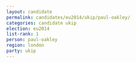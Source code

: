 ```yaml
---
layout: candidate
permalink: candidates/eu2014/ukip/paul-oakley/
categories: candidate ukip
election: eu2014
list-rank: 1
person: paul-oakley
region: london
party: ukip
---
```

